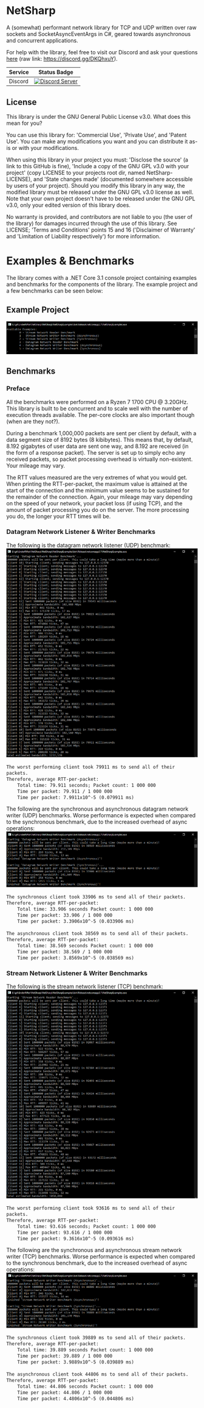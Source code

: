 # NetSharp
A (somewhat) performant network library for TCP and UDP written over raw sockets and SocketAsyncEventArgs in C#, geared towards asynchronous and concurrent applications.

For help with the library, feel free to visit our Discord and ask your questions [here](https://discord.gg/DKQhxuY) (raw link: https://discord.gg/DKQhxuY).

| Service | Status Badge |
| ------- | ------------ |
| Discord | [![Discord Server][discord-server-badge]](https://discord.gg/DKQhxuY) |

## License
This library is under the GNU General Public License v3.0. What does this mean for you?

You can use this library for: 'Commercial Use', 'Private Use', and 'Patent Use'. You can make any modifications you want and you can distribute it as-is or with your modifications.

When using this library in your project you must: 'Disclose the source' (a link to this GitHub is fine), 'Include a copy of the GNU GPL v3.0 with your project' (copy LICENSE to your projects root dir, named NetSharp-LICENSE), and 'State changes made' (documented somewhere accessible by users of your project). Should you modify this library in any way, the modified library must be released under the GNU GPL v3.0 license as well. Note that your own project doesn't have to be released under the GNU GPL v3.0, only your edited version of this library does.

No warranty is provided, and contributors are not liable to you (the user of the library) for damages incurred through the use of this library. See LICENSE; 'Terms and Conditions' points 15 and 16 ('Disclaimer of Warranty' and 'Limitation of Liability respectively') for more information.

# Examples & Benchmarks
The library comes with a .NET Core 3.1 console project containing examples and benchmarks for the components of the library. The example project and a few benchmarks can be seen below:

## Example Project
![Example Project 'Main Menu'][example-project]

## Benchmarks

### Preface
All the benchmarks were performed on a Ryzen 7 1700 CPU @ 3.20GHz. This library is built to be concurrent and to scale well with the number of execution threads available. The per-core clocks are also important though (when are they not?).

During a benchmark 1,000,000 packets are sent per client by default, with a data segment size of 8192 bytes (8 kibibytes). This means that, by default, 8.192 gigabytes of user data are sent one way, and 8.192 are received (in the form of a response packet). The server is set up to simply echo any received packets, so packet processing overhead is virtually non-existent. Your mileage may vary.

The RTT values measured are the very extremes of what you would get. When printing the RTT-per-packet, the maximum value is attained at the start of the connection and the minimum value seems to be sustained for the remainder of the connection. Again, your mileage may vary depending on the speed of your network, your packet loss (if using TCP), and the amount of packet processing you do on the server. The more processing you do, the longer your RTT times will be.

### Datagram Network Listener & Writer Benchmarks
The following is the datagram network listener (UDP) benchmark:
![Datagram Network Listener Benchmark][datagram-network-listener-benchmark]

```
The worst performing client took 79911 ms to send all of their packets.
Therefore, average RTT-per-packet:
    Total time: 79.911 seconds; Packet count: 1 000 000
    Time per packet: 79.911 / 1 000 000
    Time per packet: 7.9911x10^-5 (0.079911 ms)
```

The following are the synchronous and asynchronous datagram network writer (UDP) benchmarks. Worse performance is expected when compared to the synchronous benchmark, due to the increased overhead of async operations:
![Datagram Network Writer Benchmark][datagram-network-writer-benchmark]

```
The synchronous client took 33906 ms to send all of their packets.
Therefore, average RTT-per-packet:
    Total time: 33.906 seconds Packet count: 1 000 000
    Time per packet: 33.906 / 1 000 000
    Time per packet: 3.3906x10^-5 (0.033906 ms)

The asynchronous client took 38569 ms to send all of their packets.
Therefore, average RTT-per-packet:
    Total time: 38.569 seconds Packet count: 1 000 000
    Time per packet: 38.569 / 1 000 000
    Time per packet: 3.8569x10^-5 (0.038569 ms)
```

### Stream Network Listener & Writer Benchmarks
The following is the stream network listener (TCP) benchmark:
![Stream Network Listener Benchmark][stream-network-listener-benchmark]

```
The worst performing client took 93616 ms to send all of their packets.
Therefore, average RTT-per-packet:
    Total time: 93.616 seconds; Packet count: 1 000 000
    Time per packet: 93.616 / 1 000 000
    Time per packet: 9.3616x10^-5 (0.093616 ms)
```

The following are the synchronous and asynchronous stream network writer (TCP) benchmarks. Worse performance is expected when compared to the synchronous benchmark, due to the increased overhead of async operations:
![Stream Network Writer Benchmark][stream-network-writer-benchmark]

```
The synchronous client took 39889 ms to send all of their packets.
Therefore, average RTT-per-packet:
    Total time: 39.889 seconds Packet count: 1 000 000
    Time per packet: 39.889 / 1 000 000
    Time per packet: 3.9889x10^-5 (0.039889 ms)

The asynchronous client took 44806 ms to send all of their packets.
Therefore, average RTT-per-packet:
    Total time: 44.806 seconds Packet count: 1 000 000
    Time per packet: 44.806 / 1 000 000
    Time per packet: 4.4806x10^-5 (0.044806 ms)
```

[discord-server-badge]: https://img.shields.io/discord/703255900600795196.svg?style=flat-square&logo=discord&color=blue

[example-project]: ./docs/example-selector.png

[datagram-network-listener-benchmark]: ./docs/datagram-network-listener-bench.png
[datagram-network-writer-benchmark]: ./docs/datagram-network-writer-bench.png

[stream-network-listener-benchmark]: ./docs/stream-network-listener-bench.png
[stream-network-writer-benchmark]: ./docs/stream-network-writer-bench.png
